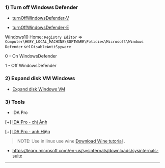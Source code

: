### 1) Turn off Windows Defender

* [turnOffWindowsDefender-V](https://www.dienmayxanh.com/kinh-nghiem-hay/huong-dan-cach-tat-windows-defender-trong-win-10-c-1162982#:~:text=B%C6%B0%E1%BB%9Bc%201%3A%20Double%20click%20v%C3%A0o,Real%2Dtime%20protection%20sang%20OFF.)

* [turnOffWindowsDefender-E](https://www.maketecheasier.com/xbox-game-bar-windows/?scr=1)

Windows10 Home: `Registry Editor` => `Computer\HKEY_LOCAL_MACHINE\SOFTWARE\Policies\Microsoft\Windows Defender` set `DisableAntiSpyware`

0 - On WindowsDefender

1 - Off WindowsDefender

### 2) Expand disk VM Windows 

* [Expand disk Windows VM](https://www.youtube.com/watch?v=Y5aT8hE177I)

### 3) Tools

* IDA Pro

[+] [IDA Pro - chị Ánh](https://drive.google.com/drive/folders/1Fqn87VWTiBT1hOU0YSB88dFSkUEPjhqN?fbclid=IwAR2xJAoiXEzflTlzxbMmkVdGwM_qFbZoFT39dLz_Wshe79Rqdug_hjn6jzU)

[+] [IDA Pro - anh Hiệp](https://drive.google.com/file/d/1iZv4b2oocSkGyF145XQRBCaXskO952Cd/view?usp=sharing)

>NOTE: Use in linux use wine [Download Wine tutorial](https://www.youtube.com/watch?v=Wx8NbZEAPNM) .

* https://learn.microsoft.com/en-us/sysinternals/downloads/sysinternals-suite

------------------------------------------------------------------
